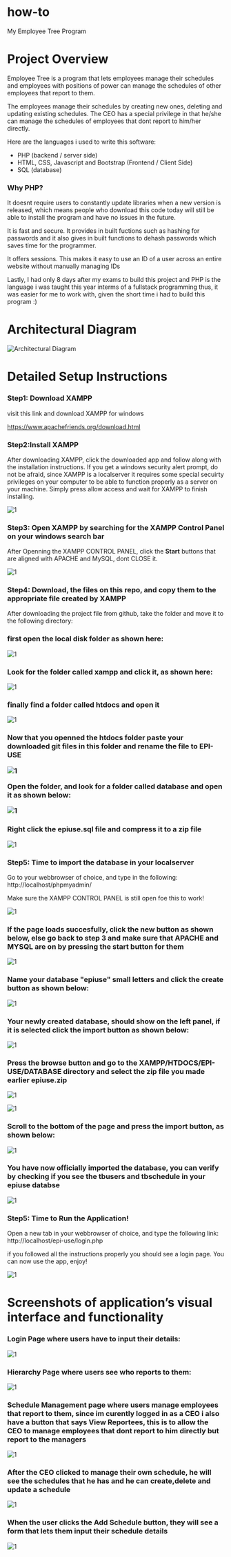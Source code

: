 # how-to
My Employee Tree Program

<h1>Project Overview</h1>
Employee Tree is a program that lets employees manage their schedules and employees with positions of power can manage the schedules of other employees that report to them.

The employees manage their schedules by creating new ones, deleting and updating existing schedules. The CEO has a special privilege in that he/she can manage the schedules of employees that dont report to him/her directly.

Here are the languages i used to write this software:

<ul>
  <li>PHP (backend / server side)</li>
  <li>HTML, CSS, Javascript and Bootstrap (Frontend / Client Side)</li>
  <li>SQL (database)</li>
</ul>

<h3> Why PHP?</h3>
It doesnt require users to constantly update libraries when a new version is released, which means people who download this code today will still be able to install the program and have no issues in the future.

It is fast and secure. It provides in built fuctions such as hashing for passwords and it also gives in built functions to dehash passwords which saves time for the programmer.

It offers sessions. This makes it easy to use an ID of a user across an entire website without manually managing IDs

Lastly, I had only 8 days after my exams to build this project and PHP is the language i was taught this year interms of a fullstack programming thus, it was easier for me to work with, given the short time i had to build this program :)

<h1>Architectural Diagram</h1>

![Architectural Diagram](https://user-images.githubusercontent.com/85521815/206405910-ef42c677-b1f8-4721-9eb7-3532ed486550.png)

<h1>Detailed Setup Instructions</h1>

<h3>Step1: Download XAMPP</h3>
  visit this link and download XAMPP for windows
  
  https://www.apachefriends.org/download.html
  
  <h3>Step2:Install XAMPP</h3>
  After downloading XAMPP, click the downloaded app and follow along with the installation instructions. If you get a windows security alert prompt, do not be afraid, since XAMPP is a localserver it requires some special secuirty privileges on your computer to be able to function properly as a server on your machine. Simply press allow access and wait for XAMPP to finish installing.
 
 
  
![1](https://user-images.githubusercontent.com/85521815/206415385-5cf4d59d-95bb-4706-923d-127646a927dd.png)

<h3>Step3: Open XAMPP by searching for the XAMPP Control Panel on your windows search bar</h3>

After Openning the XAMPP CONTROL PANEL, click the <b>Start</b> buttons that are aligned with APACHE and MySQL, dont CLOSE it.

![1](https://user-images.githubusercontent.com/85521815/206416559-37aec876-1fe1-4695-a3fc-4590877b534e.png)


<h3>Step4: Download, the files on this repo, and copy them to the appropriate file created by XAMPP</h3>

After downloading the project file from github, take the folder and move it to the following directory:
<h3>first open the local disk folder as shown here:</h3>

![1](https://user-images.githubusercontent.com/85521815/206418606-bb000ba0-edd0-422a-af49-53aa74ef9434.png)

<h3>Look for the folder called xampp and click it, as shown here:</h3>

![1](https://user-images.githubusercontent.com/85521815/206419157-0e2fedd7-1cb6-44e3-8479-1e6a6937fadb.png)

<h3> finally find a folder called htdocs and open it</h3>

![1](https://user-images.githubusercontent.com/85521815/206419869-762aa414-ad16-4bca-8437-1418beeee7d6.png)

<h3>Now that you openned the htdocs folder paste your downloaded git files in this folder and rename the file to EPI-USE
  
  
![1](https://user-images.githubusercontent.com/85521815/206421351-b648bcb3-2fa7-446f-98a3-7859dd06bb8e.png)

 Open the folder, and look for a folder called database and open it as shown below:
  
  ![1](https://user-images.githubusercontent.com/85521815/206421878-fe04eadf-3112-44ce-ae74-21715f1223cc.png)
  
  <h3>Right click the epiuse.sql file and compress it to a zip file</h3>
  
  ![1](https://user-images.githubusercontent.com/85521815/206425778-66467c5e-542f-4b52-a1e7-c7677556d8db.png)


<h3>Step5: Time to import the database in your localserver</h3>
  
  Go to your webbrowser of choice, and type in the following: http://localhost/phpmyadmin/
  
  Make sure the XAMPP CONTROL PANEL is still open foe this to work!
  
  ![1](https://user-images.githubusercontent.com/85521815/206423463-9b2afc2b-809b-4fa2-b2d3-82682a621f42.png)
  
  <h3>If the page loads succesfully, click the new button as shown below, else go back to step 3 and make sure that APACHE and MYSQL are on by pressing the start button for them </h3>
  
  ![1](https://user-images.githubusercontent.com/85521815/206427197-43bda1c7-3562-4cd2-92d7-94079ad5aba4.png)

  <h3> Name your database "epiuse" small letters and click the create button as shown below:</h3>
  
  ![1](https://user-images.githubusercontent.com/85521815/206427730-ff194ef6-aa65-4c85-af3c-3388bb4137cd.png)
  
  <h3>Your newly created database, should show on the left panel, if it is selected click the import button as shown below:</h3>
  
  ![1](https://user-images.githubusercontent.com/85521815/206428722-c5619bce-065f-428c-9f72-7dfd33557cd4.png)
  
  <h3>Press the browse button and go to the XAMPP/HTDOCS/EPI-USE/DATABASE directory and select the zip file you made earlier epiuse.zip </h3>
  
  
![1](https://user-images.githubusercontent.com/85521815/206430640-80d9ce0a-b813-450c-9582-e17a9f7e6e9e.png)

  
![1](https://user-images.githubusercontent.com/85521815/206430350-7cad51d5-906a-43db-b4a3-c223ab94ad92.png)
  
  <h3>Scroll to the bottom of the page and press the import button, as shown below:</h3>
  
![1](https://user-images.githubusercontent.com/85521815/206431341-867240a0-7914-4815-9d61-b711fb912068.png)
  
<h3>You have now officially imported the database, you can verify by checking if you see the tbusers and tbschedule in your epiuse databse</h3>
  
  ![1](https://user-images.githubusercontent.com/85521815/206431837-a5a9a4b0-a660-44cb-8891-87165999a86e.png)

  <h3>Step5: Time to Run the Application!</h3>
  
  Open a new tab in your webbrowser of choice, and type the following link: http://localhost/epi-use/login.php
  
  if you followed all the instructions properly you should see a login page. You can now use the app, enjoy!
  
  ![1](https://user-images.githubusercontent.com/85521815/206432595-81cd2994-da53-4469-9995-a9cfda02ee1b.png)

  
  <h1>Screenshots of application’s visual interface and functionality</h1>

  
  <h3>Login Page where users have to input their details:</h3>
  
  ![1](https://user-images.githubusercontent.com/85521815/206433708-86e08577-018a-4d20-9a2a-e70d36d0420a.png)
  
  <h3>Hierarchy Page where users see who reports to them:</h3>
  
  
![1](https://user-images.githubusercontent.com/85521815/206434045-3614caad-57b7-49cb-bf50-059d8ed6d09f.png)
  

  <h3>Schedule Management page where users manage employees that report to them, since im curently logged in as a CEO i also have a button that says View Reportees, this is to allow the CEO to manage employees that dont report to him directly but report to the managers</h3>
  

  ![1](https://user-images.githubusercontent.com/85521815/206434614-583a1357-2072-4bf0-9768-fba23a6ceb99.png)

  
  <h3>After the CEO clicked to manage their own schedule, he will see the schedules that he has and he can create,delete and update a schedule</h3>
  
  ![1](https://user-images.githubusercontent.com/85521815/206435227-857e2677-5932-467f-ba9a-f2a717db8daf.png)
  
  
  <h3>When the user clicks the Add Schedule button, they will see a form that lets them input their schedule details</h3>
  
  
![1](https://user-images.githubusercontent.com/85521815/206435704-95314420-42a2-4c83-8859-074daa7da882.png)



